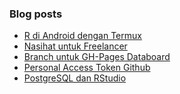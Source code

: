 ### Blog posts
<!-- BLOG-POST-LIST:START -->
- [R di Android dengan Termux](https://akherlan.github.io/blog/r-di-android-dengan-termux/)
- [Nasihat untuk Freelancer](https://akherlan.github.io/blog/nasihat-untuk-freelancer/)
- [Branch untuk GH-Pages Databoard](https://akherlan.github.io/blog/branch-github-pages-databoard/)
- [Personal Access Token Github](https://akherlan.github.io/blog/personal-access-token-github/)
- [PostgreSQL dan RStudio](https://akherlan.github.io/blog/postgresql-dan-rstudio/)
<!-- BLOG-POST-LIST:END -->


<!-- ### Hi there 👋 -->

<!--
**akherlan/akherlan** is a ✨ _special_ ✨ repository because its `README.md` (this file) appears on your GitHub profile.

Here are some ideas to get you started:

- 🔭 I’m currently working on ...
- 🌱 I’m currently learning ...
- 👯 I’m looking to collaborate on ...
- 🤔 I’m looking for help with ...
- 💬 Ask me about ...
- 📫 How to reach me: ...
- 😄 Pronouns: ...
- ⚡ Fun fact: ...
-->
